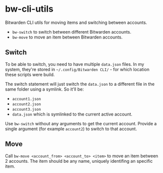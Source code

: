 # bw-cli-utils
Bitwarden CLI utils for moving items and switching between accounts.

- `bw-switch` to switch between different Bitwarden accounts.
- `bw-move` to move an item between Bitwarden accounts.

## Switch
To be able to switch, you need to have multiple `data.json` files. In my system, they're stored in `~/.config/Bitwarden CLI/` - for which location these scripts were build.

The switch statement will just switch the `data.json` to a different file in the same folder using a symlink. So it'll be:
- `account1.json`
- `account2.json`
- `account3.json`
- `data.json` which is symlinked to the current active account.

Use `bw-switch` without any arguments to get the current account. Provide a single argument (for example `account2`) to switch to that account.

## Move
Call `bw-move <account_from> <account_to> <item>` to move an item between 2 accounts. The item should be any name, uniquely identifing an specific item.
